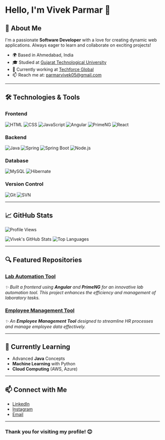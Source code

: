 # Hello, I'm Vivek Parmar 👋

## 🚀 About Me

I'm a passionate **Software Developer** with a love for creating dynamic web applications. Always eager to learn and collaborate on exciting projects!

- 🌍 Based in Ahmedabad, India
- 🎓 Studied at [Gujarat Technological University](https://www.gtu.ac.in)
- 💼 Currently working at [Techforce Global](https://techforceglobal.com)
- 📫 Reach me at: [parmarvivek05@gmail.com](mailto:parmarvivek05@gmail.com)

---

## 🛠️ Technologies & Tools

### Frontend
![HTML](https://img.shields.io/badge/HTML5-E34F26?style=flat&logo=html5&logoColor=fff) 
![CSS](https://img.shields.io/badge/CSS3-1572B6?style=flat&logo=css3&logoColor=fff) 
![JavaScript](https://img.shields.io/badge/JavaScript-F7DF1E?style=flat&logo=javascript&logoColor=000) 
![Angular](https://img.shields.io/badge/Angular-DD0031?style=flat&logo=angular&logoColor=fff)
![PrimeNG](https://img.shields.io/badge/PrimeNG-0073B1?style=flat&logo=primeng&logoColor=fff)
![React](https://img.shields.io/badge/React-61DAFB?style=flat&logo=react&logoColor=000) 

### Backend
![Java](https://img.shields.io/badge/Java-ff9f00?style=flat&logo=java&logoColor=fff) 
![Spring](https://img.shields.io/badge/Spring-6DB33F?style=flat&logo=spring&logoColor=fff) 
![Spring Boot](https://img.shields.io/badge/Spring%20Boot-6DB33F?style=flat&logo=springboot&logoColor=fff) 
![Node.js](https://img.shields.io/badge/Node.js-339933?style=flat&logo=nodedotjs&logoColor=fff)

### Database
![MySQL](https://img.shields.io/badge/MySQL-005C82?style=flat&logo=mysql&logoColor=fff) 
![Hibernate](https://img.shields.io/badge/Hibernate-59666C?style=flat&logo=hibernate&logoColor=fff)

### Version Control
![Git](https://img.shields.io/badge/Git-F05032?style=flat&logo=git&logoColor=fff) 
![SVN](https://img.shields.io/badge/SVN-809CC9?style=flat&logo=subversion&logoColor=fff)

---

## 📈 GitHub Stats
 ![Profile Views](https://komarev.com/ghpvc/?username=VivekParmar-18&label=Profile%20Views&color=blue&style=flat)

![Vivek's GitHub Stats](https://github-readme-stats.vercel.app/api?username=VivekParmar-18&show_icons=true&hide_border=true&count_private=true&theme=radical)
![Top Languages](https://github-readme-stats.vercel.app/api/top-langs/?username=VivekParmar-18&layout=compact&theme=radical)

---

## 🔍 Featured Repositories

### [Lab Automation Tool](https://github.com/YourUsername/LabAutomationTool)
*✨ Built a frontend using **Angular** and **PrimeNG** for an innovative lab automation tool. This project enhances the efficiency and management of laboratory tasks.*

### [Employee Management Tool](https://github.com/Techorce/NEMS)
*✨ An **Employee Management Tool** designed to streamline HR processes and manage employee data effectively.*

---

## 🌱 Currently Learning

- Advanced **Java** Concepts
- **Machine Learning** with Python
- **Cloud Computing** (AWS, Azure)

---

## 📫 Connect with Me

- [LinkedIn](https://www.linkedin.com/in/vivekparmar1812)
- [Instagram](https://www.instagram.com/vivek_.l8)
- [Email](mailto:parmarvivek05@gmail.com)

---



### Thank you for visiting my profile! 😊
